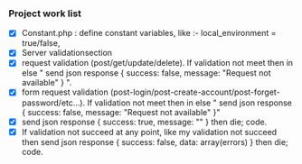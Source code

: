 ### Project work list

- [x] Constant.php : define constant variables, like :- local_environment = true/false, 
- [x] Server validationsection 
- [x] request validation (post/get/update/delete). If validation not meet then in else " send json response { success: false, message: "Request not available" }  ".
- [x]  form request validation (post-login/post-create-account/post-forget-password/etc...). If validation not meet then in else " send json response { success: false, message: "Request not available" }"
- [x] send json response { success: true, message: "" } then die; code.
- [x] If validation not succeed at any point, like my validation not succeed then send json response { success: false, data: array(errors) } then die; code.